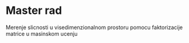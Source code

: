 # Master rad
Merenje slicnosti u visedimenzionalnom prostoru pomocu faktorizacije matrice u masinskom ucenju
